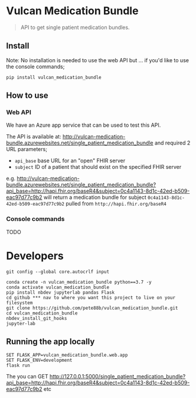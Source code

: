 # Vulcan Medication Bundle
> API to get single patient medication bundles.


## Install

Note: No installation is needed to use the web API but ... if you'd like to use the console commands;

`pip install vulcan_medication_bundle`

## How to use

### Web API

We have an Azure app service that can be used to test this API.

The API is available at: http://vulcan-medication-bundle.azurewebsites.net/single_patient_medication_bundle and required 2 URL parameters;
- `api_base` base URL for an "open" FHIR server
- `subject` ID of a patient that should exist on the specified FHIR server

e.g. http://vulcan-medication-bundle.azurewebsites.net/single_patient_medication_bundle?api_base=http://hapi.fhir.org/baseR4&subject=0c4a1143-8d1c-42ed-b509-eac97d77c9b2 will return a medication bundle for subject `0c4a1143-8d1c-42ed-b509-eac97d77c9b2` pulled from `http://hapi.fhir.org/baseR4`

### Console commands

TODO

# Developers

```
git config --global core.autocrlf input
```

```
conda create -n vulcan_medication_bundle python==3.7 -y
conda activate vulcan_medication_bundle
pip install nbdev jupyterlab pandas Flask
cd github *** nav to where you want this project to live on your filesystem
git clone https://github.com/pete88b/vulcan_medication_bundle.git
cd vulcan_medication_bundle
nbdev_install_git_hooks
jupyter-lab
```

## Running the app locally

```
SET FLASK_APP=vulcan_medication_bundle.web.app
SET FLASK_ENV=development
flask run
```

The you can GET http://127.0.0.1:5000/single_patient_medication_bundle?api_base=http://hapi.fhir.org/baseR4&subject=0c4a1143-8d1c-42ed-b509-eac97d77c9b2 etc
